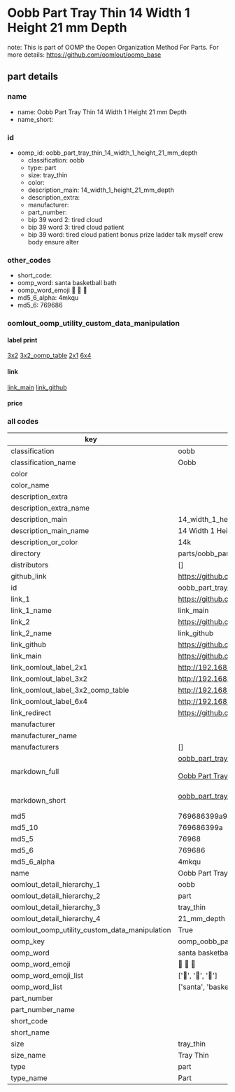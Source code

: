 # Oobb Part Tray Thin 14 Width 1 Height 21 mm Depth  

note: This is part of OOMP the Oopen Organization Method For Parts. For more details: https://github.com/oomlout/oomp_base

##  part details
  







### name
* name: Oobb Part Tray Thin 14 Width 1 Height 21 mm Depth
* name_short: 
### id
* oomp_id: oobb_part_tray_thin_14_width_1_height_21_mm_depth
  * classification: oobb
  * type: part
  * size: tray_thin
  * color: 
  * description_main: 14_width_1_height_21_mm_depth
  * description_extra: 
  * manufacturer: 
  * part_number: 
  * bip 39 word 2: tired cloud
  * bip 39 word 3: tired cloud patient
  * bip 39 word: tired cloud patient bonus prize ladder talk myself crew body ensure alter

### other_codes
* short_code: 
* oomp_word: santa basketball bath
* oomp_word_emoji :santa: :basketball: :bath:
* md5_6_alpha: 4mkqu
* md5_6: 769686






### oomlout_oomp_utility_custom_data_manipulation
#### label print
[3x2](http://192.168.1.245:1112/?label=oomp%204mkqu)
[3x2_oomp_table](http://192.168.1.108:1112/?label=oomp%204mkqu)
[2x1](http://192.168.1.242:1112/?label=oomp%204mkqu)
[6x4](http://192.168.1.55:1112/?label=oomp%204mkqu)    

#### link

[link_main](https://github.com/oomlout/oomlout_oomp_version_1_messy/tree/main/parts/oobb_part_tray_thin_14_width_1_height_21_mm_depth) [link_github](https://github.com/oomlout/oomlout_oomp_version_1_messy/tree/main/parts/oobb_part_tray_thin_14_width_1_height_21_mm_depth)                             

#### price







### all codes 
| key | value |  
| --- | --- |  
| classification | oobb |  
| classification_name | Oobb |  
| color |  |  
| color_name |  |  
| description_extra |  |  
| description_extra_name |  |  
| description_main | 14_width_1_height_21_mm_depth |  
| description_main_name | 14 Width 1 Height 21 mm Depth |  
| description_or_color | 14k |  
| directory | parts/oobb_part_tray_thin_14_width_1_height_21_mm_depth |  
| distributors | [] |  
| github_link | https://github.com/oomlout/oomlout_oomp_part_src/tree/main/parts/oobb_part_tray_thin_14_width_1_height_21_mm_depth |  
| id | oobb_part_tray_thin_14_width_1_height_21_mm_depth |  
| link_1 | https://github.com/oomlout/oomlout_oomp_version_1_messy/tree/main/parts/oobb_part_tray_thin_14_width_1_height_21_mm_depth |  
| link_1_name | link_main |  
| link_2 | https://github.com/oomlout/oomlout_oomp_version_1_messy/tree/main/parts/oobb_part_tray_thin_14_width_1_height_21_mm_depth |  
| link_2_name | link_github |  
| link_github | https://github.com/oomlout/oomlout_oomp_version_1_messy/tree/main/parts/oobb_part_tray_thin_14_width_1_height_21_mm_depth |  
| link_main | https://github.com/oomlout/oomlout_oomp_version_1_messy/tree/main/parts/oobb_part_tray_thin_14_width_1_height_21_mm_depth |  
| link_oomlout_label_2x1 | http://192.168.1.242:1112/?label=oomp%204mkqu |  
| link_oomlout_label_3x2 | http://192.168.1.245:1112/?label=oomp%204mkqu |  
| link_oomlout_label_3x2_oomp_table | http://192.168.1.108:1112/?label=oomp%204mkqu |  
| link_oomlout_label_6x4 | http://192.168.1.55:1112/?label=oomp%204mkqu |  
| link_redirect | https://github.com/oomlout/oomlout_oomp_version_1_messy/tree/main/parts/oobb_part_tray_thin_14_width_1_height_21_mm_depth |  
| manufacturer |  |  
| manufacturer_name |  |  
| manufacturers | [] |  
| markdown_full | [oobb_part_tray_thin_14_width_1_height_21_mm_depth](none)<br>[](none)<br>[Oobb Part Tray Thin 14 Width 1 Height 21 Mm Depth](none)<br><br> |  
| markdown_short | [oobb_part_tray_thin_14_width_1_height_21_mm_depth](none)<br><br> |  
| md5 | 769686399a925bb1f1d5a197420aff15 |  
| md5_10 | 769686399a |  
| md5_5 | 76968 |  
| md5_6 | 769686 |  
| md5_6_alpha | 4mkqu |  
| name | Oobb Part Tray Thin 14 Width 1 Height 21 mm Depth |  
| oomlout_detail_hierarchy_1 | oobb |  
| oomlout_detail_hierarchy_2 | part |  
| oomlout_detail_hierarchy_3 | tray_thin |  
| oomlout_detail_hierarchy_4 | 21_mm_depth |  
| oomlout_oomp_utility_custom_data_manipulation | True |  
| oomp_key | oomp_oobb_part_tray_thin_14_width_1_height_21_mm_depth |  
| oomp_word | santa basketball bath |  
| oomp_word_emoji | :santa: :basketball: :bath: |  
| oomp_word_emoji_list | [':santa:', ':basketball:', ':bath:'] |  
| oomp_word_list | ['santa', 'basketball', 'bath'] |  
| part_number |  |  
| part_number_name |  |  
| short_code |  |  
| short_name |  |  
| size | tray_thin |  
| size_name | Tray Thin |  
| type | part |  
| type_name | Part |  
